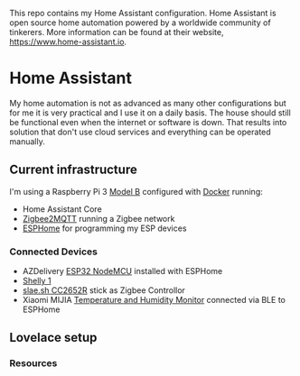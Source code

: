 This repo contains my Home Assistant configuration. Home Assistant is open source home automation powered by a worldwide community of tinkerers. More information can be found at their website, https://www.home-assistant.io.

# Home Assistant

My home automation is not as advanced as many other configurations but for me it is very practical and I use it on a daily basis. The house should still be functional even when the internet or software is down. That results into solution that don't use cloud services and everything can be operated manually.  

## Current infrastructure

I'm using a Raspberry Pi 3 [Model B](https://www.raspberrypi.org/products/raspberry-pi-3-model-b/) configured with [Docker](https://www.docker.com/) running:
* Home Assistant Core 
* [Zigbee2MQTT](https://www.zigbee2mqtt.io/) running a Zigbee network
* [ESPHome](https://esphome.io/) for programming my ESP devices

### Connected Devices

* AZDelivery [ESP32 NodeMCU](https://www.az-delivery.de/nl/products/esp32-developmentboard) installed with ESPHome
* [Shelly 1](https://shelly.cloud/products/shelly-1-smart-home-automation-relay/)
* [slae.sh CC2652R](https://slae.sh/projects/cc2652/) stick as Zigbee Controllor
* Xiaomi MIJIA [Temperature and Humidity Monitor](https://www.google.com/search?q=MIJIA+Temperature+and+Humidity+Monitor+2) connected via BLE to ESPHome

## Lovelace setup

### Resources
